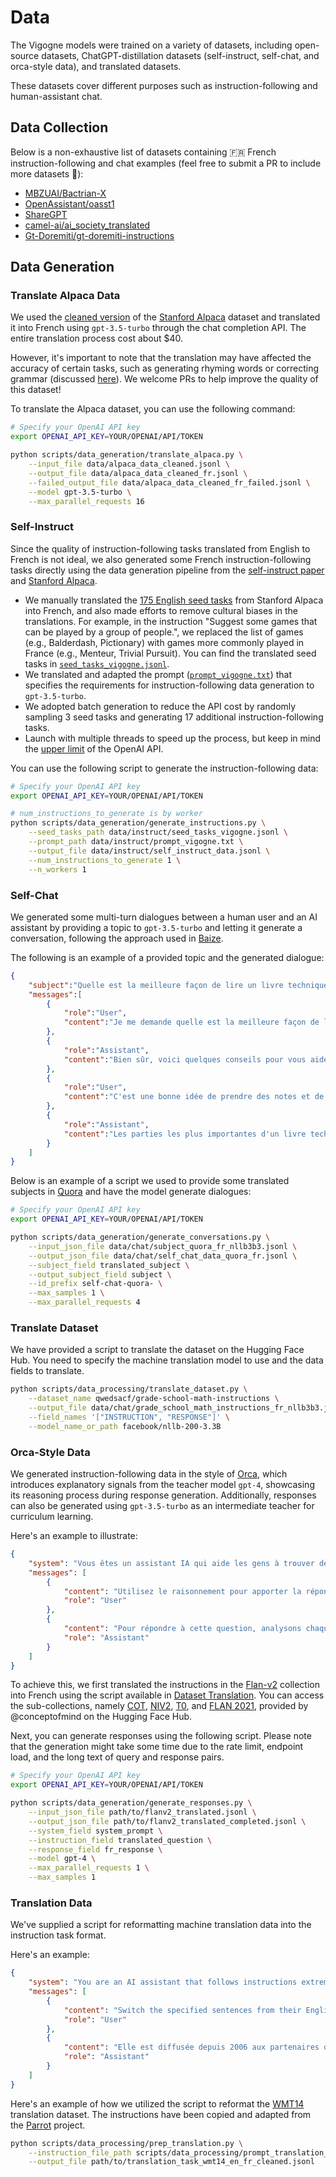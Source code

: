 # Data

The Vigogne models were trained on a variety of datasets, including open-source datasets, ChatGPT-distillation datasets (self-instruct, self-chat, and orca-style data), and translated datasets.

These datasets cover different purposes such as instruction-following and human-assistant chat.

<!-- ## Instruction-following Data

Here is a subset of the instruction-following data that was utilized to fine-tune the Vigogne-Instruct models:

|                    Dataset                    | Size  |                                                                Link                                                                 |                                                     Description                                                     |
| :-------------------------------------------: | :---: | :---------------------------------------------------------------------------------------------------------------------------------: | :-----------------------------------------------------------------------------------------------------------------: |
|          Translated Stanford Alpaca           |  52k  | [alpaca_data_cleaned_fr_52k.jsonl](https://github.com/bofenghuang/vigogne/blob/main/data/instruct/alpaca_data_cleaned_fr_52k.jsonl) |                   Stanford Alpaca data translated into French using `gpt-3.5-turbo` in April 2023                   |
|           French self-instruct data           | 100k  |                                                                 N/A                                                                 |   Instruction-following data generated using `gpt-3.5-turbo` in April 2023 (See [Self-Instruct](#self-instruct))    |
| French Databricks Dolly of Bactrian's version |  15k  |      [dolly_bactrian_fr_15k.jsonl](https://github.com/bofenghuang/vigogne/blob/main/data/instruct/dolly_bactrian_fr_15k.jsonl)      | French Dolly subset extracted from [`MBZUAI/Bactrian-X`](https://huggingface.co/datasets/MBZUAI/Bactrian-X) dataset |

## Chat Data

Here is a subset of the human-assistant chat data used to fine-tune the Vigogne-Chat models:

|            Dataset             | Size  |                                                          Link                                                           |                                                     Description                                                      |
| :----------------------------: | :---: | :---------------------------------------------------------------------------------------------------------------------: | :------------------------------------------------------------------------------------------------------------------: |
|     French self-chat data      |  50k  |                                                           N/A                                                           |              Dialogue data generated using `gpt-3.5-turbo` in April 2023 (See [Self-Chat](#self-chat))               |
|  French dialogues from OASST1  |  1k   | [oasst_20230412_fr_top1.jsonl](https://github.com/bofenghuang/vigogne/blob/main/data/chat/oasst_20230412_fr_top1.jsonl) | French dialogues extracted from [OpenAssistant/oasst1](https://huggingface.co/datasets/OpenAssistant/oasst1) dataset |
| French dialogues from ShareGPT |  1k   |                  [sg_fr.jsonl](https://github.com/bofenghuang/vigogne/blob/main/data/chat/sg_fr.jsonl)                  |  French dialogues extracted from [RyokoAI/ShareGPT52K](https://huggingface.co/datasets/RyokoAI/ShareGPT52K) dataset  | -->

## Data Collection

Below is a non-exhaustive list of datasets containing 🇫🇷 French instruction-following and chat examples (feel free to submit a PR to include more datasets 🤗):

- [MBZUAI/Bactrian-X](https://huggingface.co/datasets/MBZUAI/Bactrian-X)
- [OpenAssistant/oasst1](https://huggingface.co/datasets/OpenAssistant/oasst1)
- [ShareGPT](https://huggingface.co/datasets/RyokoAI/ShareGPT52K)
- [camel-ai/ai_society_translated](https://huggingface.co/datasets/camel-ai/ai_society_translated)
- [Gt-Doremiti/gt-doremiti-instructions](https://huggingface.co/datasets/Gt-Doremiti/gt-doremiti-instructions)

## Data Generation

### Translate Alpaca Data

We used the [cleaned version](https://github.com/gururise/AlpacaDataCleaned) of the [Stanford Alpaca](https://github.com/tatsu-lab/stanford_alpaca) dataset and translated it into French using `gpt-3.5-turbo` through the chat completion API. The entire translation process cost about $40.

However, it's important to note that the translation may have affected the accuracy of certain tasks, such as generating rhyming words or correcting grammar (discussed [here](https://github.com/tloen/alpaca-lora/pull/127)). We welcome PRs to help improve the quality of this dataset!

To translate the Alpaca dataset, you can use the following command:

```bash
# Specify your OpenAI API key
export OPENAI_API_KEY=YOUR/OPENAI/API/TOKEN

python scripts/data_generation/translate_alpaca.py \
    --input_file data/alpaca_data_cleaned.jsonl \
    --output_file data/alpaca_data_cleaned_fr.jsonl \
    --failed_output_file data/alpaca_data_cleaned_fr_failed.jsonl \
    --model gpt-3.5-turbo \
    --max_parallel_requests 16
```

### Self-Instruct

Since the quality of instruction-following tasks translated from English to French is not ideal, we also generated some French instruction-following tasks directly using the data generation pipeline from the [self-instruct paper](https://arxiv.org/abs/2212.10560) and [Stanford Alpaca](https://github.com/tatsu-lab/stanford_alpaca). 

- We manually translated the [175 English seed tasks](https://github.com/tatsu-lab/stanford_alpaca/blob/main/seed_tasks.jsonl) from Stanford Alpaca into French, and also made efforts to remove cultural biases in the translations. For example, in the instruction "Suggest some games that can be played by a group of people.", we replaced the list of games (e.g., Balderdash, Pictionary) with games more commonly played in France (e.g., Menteur, Trivial Pursuit). You can find the translated seed tasks in [`seed_tasks_vigogne.jsonl`](https://github.com/bofenghuang/vigogne/blob/main/data/instruct/seed_tasks_vigogne.jsonl).
- We translated and adapted the prompt ([`prompt_vigogne.txt`](https://github.com/bofenghuang/vigogne/blob/main/data/instruct/prompt_vigogne.txt)) that specifies the requirements for instruction-following data generation to `gpt-3.5-turbo`.
- We adopted batch generation to reduce the API cost by randomly sampling 3 seed tasks and generating 17 additional instruction-following tasks.
- Launch with multiple threads to speed up the process, but keep in mind the [upper limit](https://platform.openai.com/docs/guides/rate-limits/overview) of the OpenAI API.

You can use the following script to generate the instruction-following data:

```bash
# Specify your OpenAI API key
export OPENAI_API_KEY=YOUR/OPENAI/API/TOKEN

# num_instructions_to_generate is by worker
python scripts/data_generation/generate_instructions.py \
    --seed_tasks_path data/instruct/seed_tasks_vigogne.jsonl \
    --prompt_path data/instruct/prompt_vigogne.txt \
    --output_file data/instruct/self_instruct_data.jsonl \
    --num_instructions_to_generate 1 \
    --n_workers 1
```

### Self-Chat

We generated some multi-turn dialogues between a human user and an AI assistant by providing a topic to `gpt-3.5-turbo` and letting it generate a conversation, following the approach used in [Baize](https://arxiv.org/abs/2304.01196).

The following is an example of a provided topic and the generated dialogue:

```json
{
    "subject":"Quelle est la meilleure façon de lire un livre technique?",
    "messages":[
        {
            "role":"User",
            "content":"Je me demande quelle est la meilleure façon de lire un livre technique. As-tu des conseils à me donner ?"
        },
        {
            "role":"Assistant",
            "content":"Bien sûr, voici quelques conseils pour vous aider à lire un livre technique de manière efficace : \n\n1. Commencez par une lecture rapide pour vous familiariser avec le contenu du livre. \n2. Utilisez un surligneur ou prenez des notes pour marquer les parties importantes du texte. \n3. Ne passez pas trop de temps à essayer de comprendre chaque concept dès le début. Lisez plutôt le livre en entier et revenez aux parties plus difficiles plus tard. Vous aurez déjà une meilleure compréhension générale du sujet.\n4. Révisez régulièrement les parties que vous avez surlignées ou notées. relire les passages importants plusieurs fois pour vous assurer que vous les avez vraiment compris.\n5. N'hésitez pas à chercher des ressources supplémentaires pour vous aider à comprendre les parties les plus difficiles."
        },
        {
            "role":"User",
            "content":"C'est une bonne idée de prendre des notes et de surligner les parties importantes. Comment savoir quelles parties sont les plus importantes ?"
        },
        {
            "role":"Assistant",
            "content":"Les parties les plus importantes d'un livre technique sont généralement celles qui sont liées aux objectifs que vous vous êtes fixés en lisant ce livre. Si vous recherchez des informations sur un concept spécifique, vous voudrez peut-être surligner tous les passages qui y sont liés. Si vous voulez comprendre comment résoudre un problème particulier, vous voudrez peut-être surligner les parties qui offrent des solutions à ce problème. En général, c'est une bonne idée de surligner les parties qui expliquent les concepts clés et les méthodes de travail."
        }
    ]
}
```

Below is an example of a script we used to provide some translated subjects in [Quora](https://huggingface.co/datasets/quora) and have the model generate dialogues:

```bash
# Specify your OpenAI API key
export OPENAI_API_KEY=YOUR/OPENAI/API/TOKEN

python scripts/data_generation/generate_conversations.py \
    --input_json_file data/chat/subject_quora_fr_nllb3b3.jsonl \
    --output_json_file data/chat/self_chat_data_quora_fr.jsonl \
    --subject_field translated_subject \
    --output_subject_field subject \
    --id_prefix self-chat-quora- \
    --max_samples 1 \
    --max_parallel_requests 4
```

### Translate Dataset

We have provided a script to translate the dataset on the Hugging Face Hub. You need to specify the machine translation model to use and the data fields to translate.

```bash
python scripts/data_processing/translate_dataset.py \
    --dataset_name qwedsacf/grade-school-math-instructions \
    --output_file data/chat/grade_school_math_instructions_fr_nllb3b3.jsonl \
    --field_names '["INSTRUCTION", "RESPONSE"]' \
    --model_name_or_path facebook/nllb-200-3.3B
```

### Orca-Style Data

We generated instruction-following data in the style of [Orca](https://arxiv.org/abs/2306.02707), which introduces explanatory signals from the teacher model `gpt-4`, showcasing its reasoning process during response generation. Additionally, responses can also be generated using `gpt-3.5-turbo` as an intermediate teacher for curriculum learning.

Here's an example to illustrate:

```json
{
    "system": "Vous êtes un assistant IA qui aide les gens à trouver des informations. L'utilisateur vous posera une question. Votre tâche est de répondre aussi fidèlement que possible. Tout en répondant, réfléchissez étape par étape et justifiez votre réponse.",
    "messages": [
        {
            "content": "Utilisez le raisonnement pour apporter la réponse à la question suivante :\nLe petit salon de beauté de propriété locale a eu son grand ouverture, les gens espéraient qu'il va stimuler l'économie dans les environs de quoi?\nLes options :\nLe clergé\nLa boutique Barber\n- Le voisinage\n- la ville\nLe Strip Mall\nProcessus de raisonnement :",
            "role": "User"
        },
        {
            "content": "Pour répondre à cette question, analysons chaque option et déterminons celle qui correspond le mieux à la situation décrite.\n\n1. Le clergé: Le clergé fait référence aux membres du clergé religieux, il ne semble pas y avoir de lien direct entre un salon de beauté et une stimulation économique pour les membres du clergé. Donc, cette option n'est probablement pas correcte.\n\n2. La boutique Barber: Une boutique Barber fait souvent référence à un salon de coiffure masculin. Bien que ce soit lié à l'industrie de la beauté, l'ouverture d'un petit salon de beauté pourrait entraîner une compétition plutôt qu'une stimulation économique pour une boutique Barber. Cette option n'est donc pas la meilleure réponse non plus.\n\n3. Le voisinage: L'ouverture d'un petit salon de beauté pourrait attirer des clients dans le voisinage, stimulant ainsi l'économie locale, car les gens seraient plus susceptibles de dépenser de l'argent dans les environs. Cela semble être une réponse plausible.\n\n4. La ville: Même si l'ouverture d'un salon de beauté peut avoir un impact sur l'économie d'une ville, l'effet serait généralement moins direct et moins important que pour le voisinage immédiat. Cependant, cette réponse reste possible.\n\n5. Le Strip Mall: Un Strip Mall est un centre commercial composé de plusieurs magasins, généralement situé le long d'une artère principale. L'ouverture d'un petit salon de beauté pourrait stimuler l'économie d'un Strip Mall en attirant des clients pour d'autres magasins, mais cela dépend de la situation géographique du salon.\n\nEn prenant en compte ces informations, il semble que les deux options les plus plausibles soient \"Le voisinage\" et \"la ville\". Cependant, étant donné que la question mentionne spécifiquement \"les environs\", cela implique une portée géographique plus limitée. Par conséquent, la réponse la plus précise et justifiée serait \"Le voisinage\".",
            "role": "Assistant"
        }
    ]
}
```

To achieve this, we first translated the instructions in the [Flan-v2](https://github.com/google-research/FLAN/tree/main/flan/v2) collection into French using the script available in [Dataset Translation](#dataset-translation). You can access the sub-collections, namely [COT](https://huggingface.co/datasets/conceptofmind/cot_submix_original), [NIV2](https://huggingface.co/datasets/conceptofmind/niv2_submix_original), [T0](https://huggingface.co/datasets/conceptofmind/t0_submix_original), and [FLAN 2021](https://huggingface.co/datasets/conceptofmind/flan2021_submix_original), provided by @conceptofmind on the Hugging Face Hub.

Next, you can generate responses using the following script. Please note that the generation might take some time due to the rate limit, endpoint load, and the long text of query and response pairs.

```bash
# Specify your OpenAI API key
export OPENAI_API_KEY=YOUR/OPENAI/API/TOKEN

python scripts/data_generation/generate_responses.py \
    --input_json_file path/to/flanv2_translated.jsonl \
    --output_json_file path/to/flanv2_translated_completed.jsonl \
    --system_field system_prompt \
    --instruction_field translated_question \
    --response_field fr_response \
    --model gpt-4 \
    --max_parallel_requests 1 \
    --max_samples 1
```


### Translation Data

We've supplied a script for reformatting machine translation data into the instruction task format.

Here's an example:

```json
{
    "system": "You are an AI assistant that follows instructions extremely well. Help as much as you can.",
    "messages": [
        {
            "content": "Switch the specified sentences from their English form to French form.\n\nIt has been issued since 2006 to partner institutions and associations who have requested it and is on the Ministry's website, with each caption accompanied by an illustration.",
            "role": "User"
        },
        {
            "content": "Elle est diffusée depuis 2006 aux partenaires demandeurs (institutionnels et associatifs) et sur le site Internet du ministère, chaque phrase étant accompagnée d'une illustration.",
            "role": "Assistant"
        }
    ]
}
```

Here's an example of how we utilized the script to reformat the [WMT14](https://huggingface.co/datasets/wmt14) translation dataset. The instructions have been copied and adapted from the [Parrot](https://github.com/wxjiao/ParroT/blob/master/scripts/instruct_follow.txt) project.

```bash
python scripts/data_processing/prep_translation.py \
    --instruction_file_path scripts/data_processing/prompt_translation_en_fr.txt \
    --output_file path/to/translation_task_wmt14_en_fr_cleaned.jsonl
```
